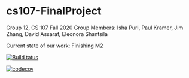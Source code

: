 # cs107-FinalProject

Group 12, CS 107 Fall 2020
Group Members: Isha Puri, Paul Kramer, Jim Zhang, David Assaraf, Eleonora Shantsila
 
Current state of our work: Finishing M2

[![Build tatus](https://travis-ci.com/cityscape-107/cs107-FinalProject.svg?token=teRcJtzAha2XHvJyHUuV&branch=master)](https://travis-ci.com/cityscape-107/cs107-FinalProject.svg?token=xYsv5q7x2gpMtwWCxi9Q&branch=master)


[![codecov](https://codecov.io/gh/cityscape-107/cs107-FinalProject/branch/master/graph/badge.svg?token=N45TQOIGSJ)](https://codecov.io/gh/cityscape-107/cs107-FinalProject)


